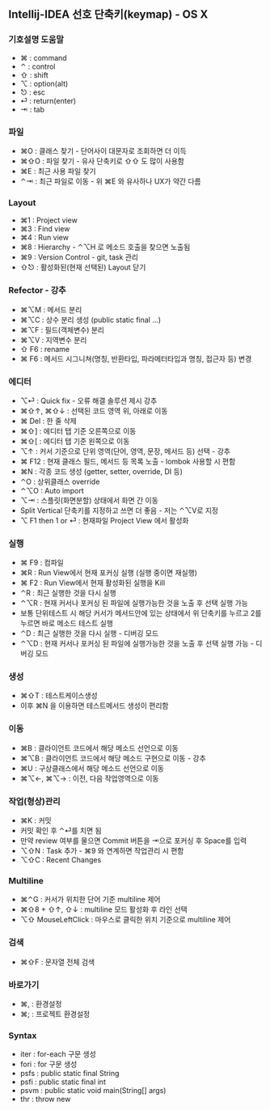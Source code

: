 ## Intellij-IDEA 선호 단축키(keymap) - OS X


### 기호설명 도움말
* ⌘ : command
* ⌃ : control
* ⇧ : shift
* ⌥ : option(alt)
* ⎋ : esc
* ⏎ : return(enter)
* ⇥ : tab

###  파일
* ⌘O : 클래스 찾기 - 단어사이 대문자로 조회하면 더 이득
* ⌘⇧O : 파일 찾기 - 유사 단축키로 ⇧⇧ 도 많이 사용함
* ⌘E : 최근 사용 파일 찾기
* ⌃⇥ : 최근 파일로 이동 - 위 ⌘E 와 유사하나 UX가 약간 다름

### Layout
* ⌘1 : Project view
* ⌘3 : Find view
* ⌘4 : Run view
* ⌘8 : Hierarchy - ⌃⌥H 로 메소드 호출을 찾으면 노출됨
* ⌘9 : Version Control - git, task 관리
* ⇧⎋ : 활성화된(현재 선택된) Layout 닫기


### Refector - 강추
* ⌘⌥M : 메서드 분리
* ⌘⌥C : 상수 분리 생성 (public static final ...)
* ⌘⌥F : 필드(객체변수) 분리
* ⌘⌥V : 지역변수 분리
* ⇧ F6 : rename
* ⌘ F6 : 메서드 시그니쳐(명칭, 반환타입, 파라메터타입과 명칭, 접근자 등) 변경


### 에디터
* ⌥⏎ : Quick fix - 오류 해결 솔루션 제시 강추
* ⌘⇧↑, ⌘⇧↓ : 선택된 코드 영역 위, 아래로 이동
* ⌘ Del : 한 줄 삭제
* ⌘⇧] : 에디터 탭 기준 오른쪽으로 이동
* ⌘⇧[ : 에디터 탭 기준 왼쪽으로 이동
* ⌥↑ : 커서 기준으로 단위 영역(단어, 영역, 문장, 메서드 등) 선택 - 강추
* ⌘ F12 : 현재 클래스 필드, 메서드 등 목록 노출 - lombok 사용할 시 편함
* ⌘N : 각종 코드 생성 (getter, setter, override, DI 등)
* ⌃O : 상위클래스 override
* ⌃⌥O : Auto import
* ⌥⇥ : 스플릿(화면분할) 상태에서 화면 간 이동
* Split Vertical 단축키를 지정하고 쓰면 더 좋음 - 저는 ⌃⌥V로 지정
* ⌥ F1 then 1 or ⏎ : 현재파일 Project View 에서 활성화


### 실행
* ⌘ F9 : 컴파일
* ⌘R : Run View에서 현재 포커싱 실행 (실행 중이면 재실행)
* ⌘ F2 : Run View에서 현재 활성화된 실행을 Kill
* ⌃R : 최근 실행한 것을 다시 실행
* ⌃⌥R : 현재 커서나 포커싱 된 파일에 실행가능한 것을 노출 후 선택 실행 가능
* 보통 단위테스트 시 해당 커서가 메서드안에 있는 상태에서 위 단축키를 누르고 2를 누르면 바로 메소드 테스트 실행
* ⌃D : 최근 실행한 것을 다시 실행 - 디버깅 모드
* ⌃⌥D : 현재 커서나 포커싱 된 파일에 실행가능한 것을 노출 후 선택 실행 가능 - 디버깅 모드


### 생성
* ⌘⇧T : 테스트케이스생성
* 이후 ⌘N 을 이용하면 테스트메서드 생성이 편리함


### 이동
* ⌘B : 클라이언트 코드에서 해당 메소드 선언으로 이동
* ⌘⌥B : 클라이언트 코드에서 해당 메소드 구현으로 이동 - 강추
* ⌘U : 구상클래스에서 해당 메소드 선언으로 이동
* ⌘⌥←, ⌘⌥→ : 이전, 다음 작업영역으로 이동


### 작업(형상)관리
* ⌘K : 커밋
* 커밋 확인 후 ⌃⏎를 치면 됨
* 만약 review 여부를 물으면 Commit 버튼을 ⇥으로 포커싱 후 Space를 입력
* ⌥⇧N : Task 추가 - ⌘9 와 연계하면 작업관리 시 편함
* ⌥⇧C : Recent Changes


### Multiline
* ⌘⌃G : 커서가 위치한 단어 기준 multiline 제어
* ⌘⇧8 + ⇧↑, ⇧↓ : multiline 모드 활성화 후 라인 선택
* ⌥⇧ MouseLeftClick : 마우스로 클릭한 위치 기준으로 multiline 제어


### 검색
* ⌘⇧F : 문자열 전체 검색


### 바로가기
* ⌘, : 환경설정
* ⌘; : 프로젝트 환경설정


### Syntax
* iter : for-each 구문 생성
* fori : for 구문 생성
* psfs : public static final String
* psfi : public static final int
* psvm : public static void main(String[] args)
* thr : throw new